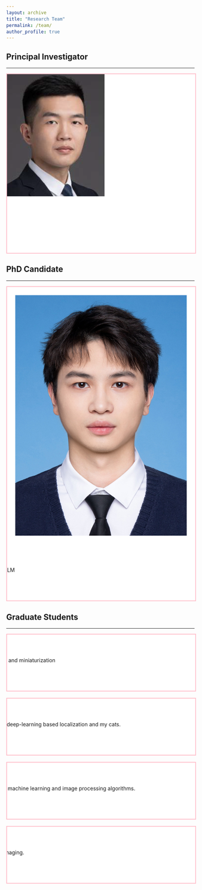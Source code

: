 ```yaml
---
layout: archive
title: "Research Team"
permalink: /team/
author_profile: true
---
```


<style>
.members{
    background-color:white;
    width:100%;
    border:solid 2px pink;
    overflow:hidden;
}
.pic{
    float:left;
}
.pic img{
    display:block;
    width: auto;
    height: auto;
}
.text{
    width:800px;
    height:150px;
    float:right;
}
</style>

<h2>Principal Investigator</h2>
<hr>
<div class="members">
<div class="pic">
<img src="/images/ssl.png" alt="" />
</div>
<div class="text">
<h3>Shilong SUN</h3>
<p>Group Leader</p>
<p><a href="mailto:sunshilong@hit.edu.cn">Email:sunshilong@hit.edu.cn</a></p>
</div>
</div>

<h2>PhD Candidate</h2>
<hr>
<div class="members">
 <div class="pic">
<img src="/images/hhd.jpg" alt="" />
 </div>
<div class="text">
<h3>Ke Fang</h3>
<p>Research interests in imitation learning and LLM </p>
<p><a href="mailto:21s053030@stu.hit.edu.cn">Email:21s053030@stu.hit.edu.cn</a></p>
</div>
</div>


<h2>Graduate Students</h2>
<hr>
<div class="members">
 <div class="pic">
<img src="/images/yangjie.jpg" alt="" />
 </div>
<div class="text">
<h3>Jie Yang</h3>
<p>Research interests in optomechanical design and miniaturization</p>
<p><a href="mailto:yangj3@mail.sustech.edu.cn">Email:yangj3@mail.sustech.edu.cn</a></p>
</div>
</div>

<br>
<div class="members">
 <div class="pic">
<img src="/images/fushuang.png" alt="" />
 </div>
<div class="text">
<h3>Shuang Fu</h3>
<p>Research interests include PSF engineering, deep-learning based localization and my cats.</p>
<p><a href="mailto:fus2020@mail.sustech.edu.cn">Email:fus2020@mail.sustech.edu.cn</a></p>
</div>
</div>



<br>
<div class="members">
 <div class="pic">
<img src="/images/feiyue.png" alt="" />
 </div>
<div class="text">
<h3>Yue Fei</h3>
<p>My current research interests mainly include machine learning and image processing algorithms.</p>
<p><a href="mailto:fyue0112@163.com">Email:fyue0112@163.com</a></p>
</div>
</div>

<br>
<div class="members">
 <div class="pic">
<img src="/images/linzhaojun.png" alt="" />
 </div>
<div class="text">
<h3>Zhaojun Lin</h3>
<p>Research on Super-resolution microscopic imaging.</p>
<p><a href="mailto:linzhaojun0707@163.com">Email:linzhaojun0707@163.com</a></p>
</div>
</div>
